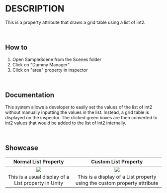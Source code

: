 # DESCRIPTION


This is a property attribute that draws a grid table using a list of int2.


<br />


## How to
1) Open SampleScene from the Scenes folder
2) Click on "Dummy Manager"
3) Click on "area" property in inspector

<br />

## Documentation


This system allows a developer to easily set the values of the list of int2 without manually inputting the values in the list. Instead, a grid table is displayed on the inspector. The clicked green boxes are then converted to int2 values that would be added to the list of int2 internally.

<br />

## Showcase


Normal List<int2> Property             |  Custom List<int2> Property
:-------------------------:|:-------------------------:
![](https://github.com/klazapp/UNITY-GridAreaAttribute/blob/main/Assets/Art/GridAreaNormal.png)  |  ![](https://github.com/klazapp/UNITY-GridAreaAttribute/blob/main/Assets/Art/GridAreaAttribute.png)  
This is a usual display of a List property in Unity | This is a display of a List property using the custom property attribute


<br />
